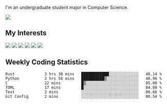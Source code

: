 I'm an undergraduate student major in Computer Science.

![](https://github-readme-stats.vercel.app/api?username=littzhch&theme=radical)

## My Interests

![](https://img.shields.io/badge/Python-3776AB?style=flat&labelColor=FFD43B&logoColor=3776AB&logo=python)
![](https://img.shields.io/badge/C-00599C?style=flat&labelColor=01427d&logoColor=6295cb&logo=c)
![](https://img.shields.io/badge/Rust-ffffff?style=flat&labelColor=ffffff&logoColor=000000&logo=rust)
![](https://img.shields.io/badge/LaTeX-008080?style=flat&labelColor=eeece5&logoColor=008080&logo=latex)
![](https://img.shields.io/badge/OpenGL-5487b2?style=flat&labelColor=ffffff&logoColor=5487b2&logo=opengl)
![](https://img.shields.io/badge/archlinux-1793d1?style=flat&labelColor=333333&logoColor=1793d1&logo=archlinux)

## Weekly Coding Statistics
<!--START_SECTION:waka-->

```text
Rust             3 hrs 30 mins   ████████████░░░░░░░░░░░░░   48.14 %
Python           2 hrs 58 mins   ██████████▒░░░░░░░░░░░░░░   40.96 %
C                22 mins         █▒░░░░░░░░░░░░░░░░░░░░░░░   05.08 %
TOML             17 mins         █░░░░░░░░░░░░░░░░░░░░░░░░   04.08 %
Text             2 mins          ░░░░░░░░░░░░░░░░░░░░░░░░░   00.66 %
Git Config       2 mins          ░░░░░░░░░░░░░░░░░░░░░░░░░   00.54 %
```

<!--END_SECTION:waka-->
